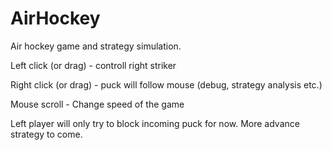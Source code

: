 # AirHockey

Air hockey game and strategy simulation.

Left click (or drag) - controll right striker

Right click (or drag) - puck will follow mouse (debug, strategy analysis etc.)

Mouse scroll - Change speed of the game

Left player will only try to block incoming puck for now. More advance strategy to come.
